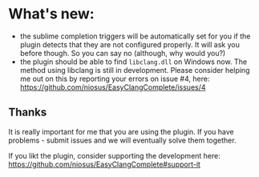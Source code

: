 # What's new: #
- the sublime completion triggers will be automatically set for you if the plugin detects that they are not configured properly. It will ask you before though. So you can say no (although, why would you?)
- the plugin should be able to find `libclang.dll` on Windows now. The method using libclang is still in development. Please consider helping me out on this by reporting your errors on issue #4, here: https://github.com/niosus/EasyClangComplete/issues/4

## Thanks ##
It is really important for me that you are using the plugin. If you have problems - submit issues and we will eventually solve them together.

If you likt the plugin, consider supporting the development here: https://github.com/niosus/EasyClangComplete#support-it
